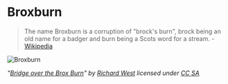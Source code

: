 # Broxburn
> The name Broxburn is a corruption of "brock's burn", brock being an old name for a badger and burn being a Scots word for a stream. - [Wikipedia](https://en.wikipedia.org/wiki/Broxburn)

![Broxburn](https://s3-us-west-1.amazonaws.com/iamnotmyself-com/2019/01/geograph-1850084-by-Richard-West.jpg "Broxburn")

*"[Bridge over the Brox Burn](https://www.geograph.org.uk/photo/1850084)" by [Richard West](https://www.geograph.org.uk/profile/46914) licensed under [CC SA](https://creativecommons.org/licenses/by-sa/2.0/)*
